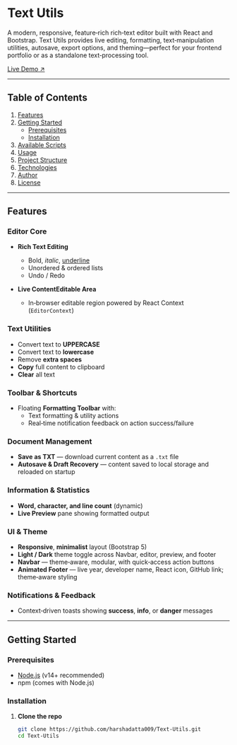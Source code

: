 # Text Utils

A modern, responsive, feature‑rich rich‑text editor built with React and Bootstrap. Text Utils provides live editing, formatting, text‑manipulation utilities, autosave, export options, and theming—perfect for your frontend portfolio or as a standalone text‑processing tool.

[Live Demo ↗︎](https://harshadatta009.github.io/Text-Utils)

---

## Table of Contents

1. [Features](#features)
2. [Getting Started](#getting-started)
   - [Prerequisites](#prerequisites)
   - [Installation](#installation)
3. [Available Scripts](#available-scripts)
4. [Usage](#usage)
5. [Project Structure](#project-structure)
6. [Technologies](#technologies)
7. [Author](#author)
8. [License](#license)

---

## Features

### Editor Core

- **Rich Text Editing**

  - Bold, _italic_, <u>underline</u>
  - Unordered & ordered lists
  - Undo / Redo

- **Live ContentEditable Area**
  - In‑browser editable region powered by React Context (`EditorContext`)

### Text Utilities

- Convert text to **UPPERCASE**
- Convert text to **lowercase**
- Remove **extra spaces**
- **Copy** full content to clipboard
- **Clear** all text

### Toolbar & Shortcuts

- Floating **Formatting Toolbar** with:
  - Text formatting & utility actions
  - Real‑time notification feedback on action success/failure

### Document Management

- **Save as TXT** — download current content as a `.txt` file
- **Autosave & Draft Recovery** — content saved to local storage and reloaded on startup

### Information & Statistics

- **Word, character, and line count** (dynamic)
- **Live Preview** pane showing formatted output

### UI & Theme

- **Responsive**, **minimalist** layout (Bootstrap 5)
- **Light / Dark** theme toggle across Navbar, editor, preview, and footer
- **Navbar** — theme‑aware, modular, with quick‑access action buttons
- **Animated Footer** — live year, developer name, React icon, GitHub link; theme‑aware styling

### Notifications & Feedback

- Context‑driven toasts showing **success**, **info**, or **danger** messages

---

## Getting Started

### Prerequisites

- [Node.js](https://nodejs.org/) (v14+ recommended)
- npm (comes with Node.js)

### Installation

1. **Clone the repo**
   ```bash
   git clone https://github.com/harshadatta009/Text-Utils.git
   cd Text-Utils
   ```
